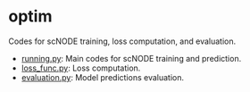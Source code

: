# optim

Codes for scNODE training, loss computation, and evaluation.

- [running.py](./running.py): Main codes for scNODE training and prediction.
- [loss_func.py](./loss_func.py): Loss computation.
- [evaluation.py](./evaluation.py): Model predictions evaluation.